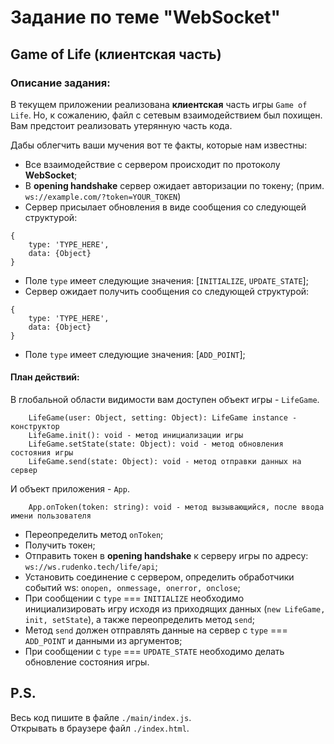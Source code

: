 # Задание по теме "WebSocket"

## Game of Life (клиентская часть)

### Описание задания:
В текущем приложении реализована **клиентская** часть игры `Game of Life`.
Но, к сожалению, файл с сетевым взаимодействием был похищен.
Вам предстоит реализовать утерянную часть кода.

Дабы облегчить ваши мучения вот те факты, которые нам известны:

* Все взаимодействие с сервером происходит по протоколу **WebSocket**;
* В **opening handshake** сервер ожидает авторизации по токену;
(прим. `ws://example.com/?token=YOUR_TOKEN`)
* Сервер присылает обновления в виде сообщения со следующей структурой:
```
{
	type: 'TYPE_HERE',
	data: {Object}
}
```
* Поле `type` имеет следующие значения: [`INITIALIZE`, `UPDATE_STATE`];
* Сервер ожидает получить сообщения со следующей структурой:
```
{
	type: 'TYPE_HERE',
	data: {Object}
}
```
* Поле `type` имеет следующие значения: [`ADD_POINT`];

#### План действий:

В глобальной области видимости вам доступен объект игры - `LifeGame`.
```
	LifeGame(user: Object, setting: Object): LifeGame instance - конструктор
	LifeGame.init(): void - метод инициализации игры
	LifeGame.setState(state: Object): void - метод обновления состояния игры
	LifeGame.send(state: Object): void - метод отправки данных на сервер
```

И объект приложения - `App`.
```
	App.onToken(token: string): void - метод вызывающийся, после ввода имени пользователя
```

* Переопределить метод `onToken`;
* Получить токен;
* Отправить токен в **opening handshake** к серверу игры по адресу: `ws://ws.rudenko.tech/life/api`;
* Установить соединение с сервером, определить обработчики событий ws: `onopen, onmessage, onerror, onclose`;
* При сообщении с `type` === `INITIALIZE` необходимо инициализировать игру исходя из приходящих данных (`new LifeGame, init, setState`), а также переопределить метод `send`;
* Метод `send` должен отправлять данные на сервер с `type` === `ADD_POINT` и данными из аргументов;
* При сообщении с `type` === `UPDATE_STATE` необходимо делать обновление состояния игры.

## P.S.
Весь код пишите в файле `./main/index.js`.<br/>
Открывать в браузере файл `./index.html`.
